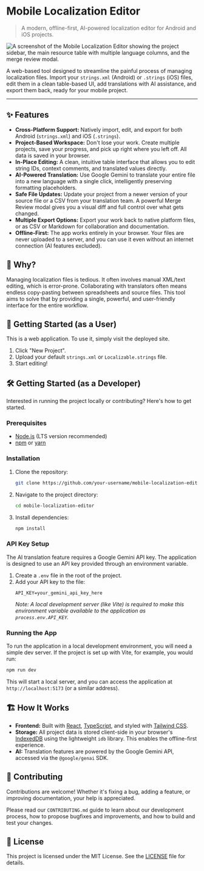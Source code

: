 # Mobile Localization Editor

> A modern, offline-first, AI-powered localization editor for Android and iOS projects.

![A screenshot of the Mobile Localization Editor showing the project sidebar, the main resource table with multiple language columns, and the merge review modal.](https://storage.googleapis.com/aistudio-programmable-ui-project-assets/gallery_images/localization-editor-screenshot.png)

A web-based tool designed to streamline the painful process of managing localization files. Import your `strings.xml` (Android) or `.strings` (iOS) files, edit them in a clean table-based UI, add translations with AI assistance, and export them back, ready for your mobile project.

---

## ✨ Features

*   **Cross-Platform Support:** Natively import, edit, and export for both Android (`strings.xml`) and iOS (`.strings`).
*   **Project-Based Workspace:** Don't lose your work. Create multiple projects, save your progress, and pick up right where you left off. All data is saved in your browser.
*   **In-Place Editing:** A clean, intuitive table interface that allows you to edit string IDs, context comments, and translated values directly.
*   **AI-Powered Translation:** Use Google Gemini to translate your entire file into a new language with a single click, intelligently preserving formatting placeholders.
*   **Safe File Updates:** Update your project from a newer version of your source file or a CSV from your translation team. A powerful Merge Review modal gives you a visual diff and full control over what gets changed.
*   **Multiple Export Options:** Export your work back to native platform files, or as CSV or Markdown for collaboration and documentation.
*   **Offline-First:** The app works entirely in your browser. Your files are never uploaded to a server, and you can use it even without an internet connection (AI features excluded).

## 🤔 Why?

Managing localization files is tedious. It often involves manual XML/text editing, which is error-prone. Collaborating with translators often means endless copy-pasting between spreadsheets and source files. This tool aims to solve that by providing a single, powerful, and user-friendly interface for the entire workflow.

## 🚀 Getting Started (as a User)

This is a web application. To use it, simply visit the deployed site.

1.  Click "New Project".
2.  Upload your default `strings.xml` or `Localizable.strings` file.
3.  Start editing!

## 🛠️ Getting Started (as a Developer)

Interested in running the project locally or contributing? Here's how to get started.

### Prerequisites

*   [Node.js](https://nodejs.org/) (LTS version recommended)
*   [npm](https://www.npmjs.com/) or [yarn](https://yarnpkg.com/)

### Installation

1.  Clone the repository:
    ```bash
    git clone https://github.com/your-username/mobile-localization-editor.git
    ```
2.  Navigate to the project directory:
    ```bash
    cd mobile-localization-editor
    ```
3.  Install dependencies:
    ```bash
    npm install
    ```

### API Key Setup

The AI translation feature requires a Google Gemini API key. The application is designed to use an API key provided through an environment variable.

1.  Create a `.env` file in the root of the project.
2.  Add your API key to the file:
    ```
    API_KEY=your_gemini_api_key_here
    ```
    *Note: A local development server (like Vite) is required to make this environment variable available to the application as `process.env.API_KEY`.*

### Running the App

To run the application in a local development environment, you will need a simple dev server. If the project is set up with Vite, for example, you would run:

```bash
npm run dev
```

This will start a local server, and you can access the application at `http://localhost:5173` (or a similar address).

## 🏗️ How It Works

*   **Frontend:** Built with [React](https://react.dev/), [TypeScript](https://www.typescriptlang.org/), and styled with [Tailwind CSS](https://tailwindcss.com/).
*   **Storage:** All project data is stored client-side in your browser's [IndexedDB](https://developer.mozilla.org/en-US/docs/Web/API/IndexedDB_API) using the lightweight `idb` library. This enables the offline-first experience.
*   **AI:** Translation features are powered by the Google Gemini API, accessed via the `@google/genai` SDK.

## 🤝 Contributing

Contributions are welcome! Whether it's fixing a bug, adding a feature, or improving documentation, your help is appreciated.

Please read our `CONTRIBUTING.md` guide to learn about our development process, how to propose bugfixes and improvements, and how to build and test your changes.

## 📜 License

This project is licensed under the MIT License. See the [LICENSE](LICENSE) file for details.
